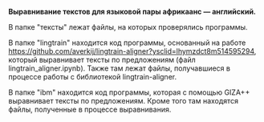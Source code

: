 **Выравнивание текстов для языковой пары африкаанс — английский.**

В папке "тексты" лежат файлы, на которых проверялись программы.

В папке "lingtrain" находится код программы, основанный на работе https://github.com/averkij/lingtrain-aligner?ysclid=lhymzdct8m514595294, который выравнивает тексты по предложениям (файл lingtrain_aligner.ipynb). Также там лежат файлы, получавшиеся в процессе работы с библиотекой lingtrain-aligner.

В папке "ibm" находится код программы, которая с помощью GIZA++ выравнивает тексты по предложениям. Кроме того там находятся файлы, полученные в процессе выравнивания.
